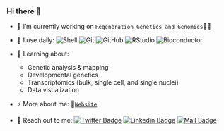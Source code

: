 ### Hi there 👋

- 🔭 I’m currently working on `Regeneration Genetics and Genomics`🦎🧬

- 🚀 I use daily:
  ![Shell](https://img.shields.io/badge/-command_line-8fcfd1?style=for-the-badge&logo=ubuntu)
  ![Git](https://img.shields.io/badge/-Git-8e8c8a?style=for-the-badge&logo=git)
  ![GitHub](https://img.shields.io/badge/-GitHub-black?style=for-the-badge&logo=github)
  ![RStudio](https://img.shields.io/badge/-RStudio-ebebec?style=for-the-badge&logo=rstudio)
  ![Bioconductor](https://img.shields.io/badge/-Bioconductor-1d64b6?style=for-the-badge&logo=R)

- 🌱 Learning about:
  - Genetic analysis & mapping
  - Developmental genetics
  - Transcriptomics (bulk, single cell, and single nuclei)
  - Data visualization
  
- ⚡ More about me: 📝[`Website`](https://mkabangu.github.io/)

- 🤝 Reach out to me:
  [![Twitter Badge](https://img.shields.io/badge/-@Mirindi_-1ca0f1?style=flat&labelColor=1ca0f1&logo=twitter&logoColor=white&link=https://twitter.com/Ipenywis)](https://twitter.com/Mirindi_) 
  [![Linkedin Badge](https://img.shields.io/badge/-Mirindi_Kabangu-0e76a8?style=flat&labelColor=0e76a8&logo=linkedin&logoColor=white)](https://www.linkedin.com/in/mirindikabangu/) 
  [![Mail Badge](https://img.shields.io/badge/-mirindikabangu@gmail.com-c0392b?style=flat&labelColor=c0392b&logo=gmail&logoColor=white)](mailto:mirindikabangu@gmail.com)